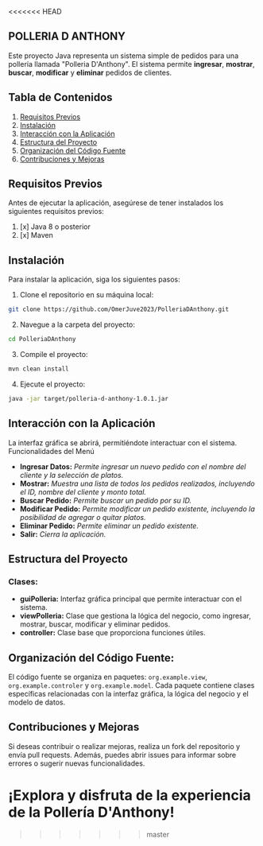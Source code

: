 <<<<<<< HEAD
## POLLERIA D ANTHONY

Este proyecto Java representa un sistema simple de pedidos para una pollería llamada "Polleria D'Anthony". El sistema
permite **ingresar**, **mostrar**, **buscar**, **modificar** y **eliminar** pedidos de clientes.

## Tabla de Contenidos

1. [Requisitos Previos](#requisitos-previos)
2. [Instalación](#instalación)
3. [Interacción con la Aplicación](#interacción-con-la-aplicación)
4. [Estructura del Proyecto](#estructura-del-proyecto)
5. [Organización del Código Fuente](#organización-del-código-fuente)
6. [Contribuciones y Mejoras](#contribuciones-y-mejoras)

## Requisitos Previos

Antes de ejecutar la aplicación, asegúrese de tener instalados los siguientes requisitos previos:

1. [x] Java 8 o posterior
2. [x] Maven

## Instalación

Para instalar la aplicación, siga los siguientes pasos:

1. Clone el repositorio en su máquina local:

```bash 
git clone https://github.com/OmerJuve2023/PolleriaDAnthony.git
```

2. Navegue a la carpeta del proyecto:

```bash
cd PolleriaDAnthony
```

3. Compile el proyecto:

```bash
mvn clean install
```

4. Ejecute el proyecto:

```bash
java -jar target/polleria-d-anthony-1.0.1.jar
```

## Interacción con la Aplicación

La interfaz gráfica se abrirá, permitiéndote interactuar con el sistema.
Funcionalidades del Menú

* **Ingresar Datos:** _Permite ingresar un nuevo pedido con el nombre del cliente y la selección de platos._
* **Mostrar:** _Muestra una lista de todos los pedidos realizados, incluyendo el ID, nombre del cliente y monto total._
* **Buscar Pedido:** _Permite buscar un pedido por su ID._
* **Modificar Pedido:** _Permite modificar un pedido existente, incluyendo la posibilidad de agregar o quitar platos._
* **Eliminar Pedido:** _Permite eliminar un pedido existente._
* **Salir:** _Cierra la aplicación._

## Estructura del Proyecto

### Clases:

* **guiPolleria:** Interfaz gráfica principal que permite interactuar con el sistema.
* **viewPolleria:** Clase que gestiona la lógica del negocio, como ingresar, mostrar, buscar, modificar y eliminar
  pedidos.
* **controller:** Clase base que proporciona funciones útiles.

## Organización del Código Fuente:

El código fuente se organiza en paquetes: `org.example.view`, `org.example.controler` y `org.example.model`.
Cada paquete contiene clases específicas relacionadas con la interfaz gráfica, la lógica del negocio y el modelo de
datos.

## Contribuciones y Mejoras

Si deseas contribuir o realizar mejoras, realiza un fork del repositorio y envía pull requests. Además, puedes abrir
issues para informar sobre errores o sugerir nuevas funcionalidades.

¡Explora y disfruta de la experiencia de la Pollería D'Anthony!
=======

>>>>>>> master
